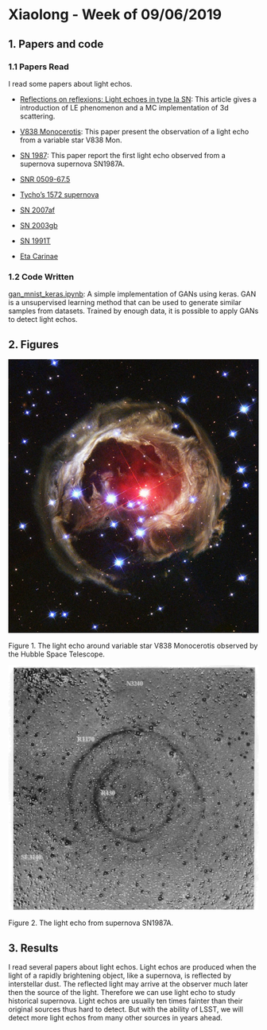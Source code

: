 # Xiaolong - Week of 09/06/2019

## 1. Papers and code

### 1.1 Papers Read

I read some papers about light echos. 

- [Reflections on reflexions: Light echoes in type Ia SN](https://academic.oup.com/mnras/article/357/4/1161/1051008): This article gives a introduction of LE phenomenon and a MC implementation of 3d scattering.  

- [V838 Monocerotis](https://www.nature.com/articles/nature01508): This paper present the observation of a light echo from a variable star V838 Mon. 
- [SN 1987](https://iopscience.iop.org/article/10.1088/0004-637X/767/1/45): This paper report the first light echo observed from a supernova supernova SN1987A. 
- [SNR 0509-67.5](https://arxiv.org/pdf/0801.4762.pdf)
- [Tycho’s 1572 supernova](https://www.nature.com/articles/nature07608)
- [SN 2007af]()
- [SN 2003gb](https://iopscience.iop.org/article/10.1086/497578/meta)
- [SN 1991T](https://iopscience.iop.org/article/10.1086/307766)
- [Eta Carinae]()
### 1.2 Code Written

[gan_mnist_keras.ipynb](source/gan_mnist_keras.ipynb): A simple implementation of GANs using keras. GAN is a unsupervised learning method that can be used to generate similar samples from datasets. Trained by enough data, it is possible to apply GANs to detect light echos. 

## 2. Figures

![](imgs/V838.jpg)

Figure 1.  The light echo around variable star V838 Monocerotis observed by the Hubble Space Telescope. 



![](imgs/le_sn1987a.png)

Figure 2. The light echo from  supernova SN1987A. 

## 3. Results

I read several papers about light echos. Light echos are produced when the light of a rapidly brightening object, like a supernova, is reflected by interstellar dust. The reflected light may arrive at the observer much later then the source of the light. Therefore we can use light echo  to study historical supernova. Light echos are usually ten times fainter than their original sources thus hard to detect. But with the ability of LSST, we will detect more light echos from many other sources in years ahead. 